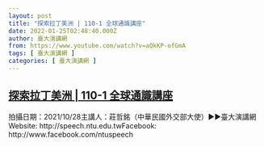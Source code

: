 ```yaml
---
layout: post
title: "探索拉丁美洲 | 110-1 全球通識講座"
date: 2022-01-25T02:48:40.000Z
author: 臺大演講網
from: https://www.youtube.com/watch?v=aQkKP-ofGmA
tags: [ 臺大演講網 ]
categories: [ 臺大演講網 ]
---
```

<!--1643078920000-->
[探索拉丁美洲 | 110-1 全球通識講座](https://www.youtube.com/watch?v=aQkKP-ofGmA)
------

<div>
拍攝日期：2021/10/28主講人：莊哲銘（中華民國外交部大使）►►臺大演講網Website: http://speech.ntu.edu.twFacebook: http://www.facebook.com/ntuspeech
</div>
